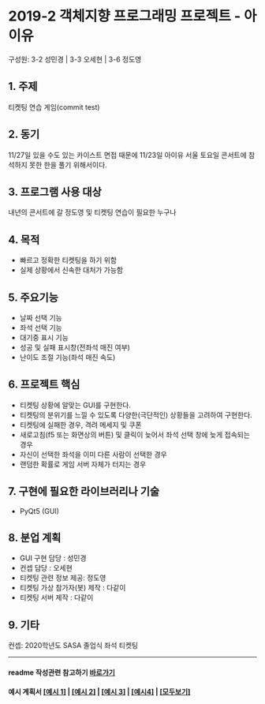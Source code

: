 # 2019-2 객체지향 프로그래밍 프로젝트 - 아이유
구성원: 3-2 성민경 | 3-3 오세현 | 3-6 정도영

## 1. 주제
티켓팅 연습 게임(commit test)

## 2. 동기
11/27일 있을 수도 있는 카이스트 면접 때문에 11/23일 아이유 서울 토요일 콘서트에 참석하지 못한 한을 풀기 위해서이다.

## 3. 프로그램 사용 대상
내년의 콘서트에 갈 정도영 및 티켓팅 연습이 필요한 누구나

## 4. 목적
- 빠르고 정확한 티켓팅을 하기 위함
- 실제 상황에서 신속한 대처가 가능함

## 5. 주요기능
- 날짜 선택 기능
- 좌석 선택 기능
- 대기중 표시 기능
- 성공 및 실패 표시창(전좌석 매진 여부)
- 난이도 조절 기능(좌석 매진 속도)

## 6. 프로젝트 핵심
- 티켓팅 상황에 알맞는 GUI를 구현한다.
- 티켓팅의 분위기를 느낄 수 있도록 다양한(극단적인) 상황들을 고려하여 구현한다.
- 티켓팅에 실패한 경우, 격려 메세지 및 쿠폰
- 새로고침(f5 또는 화면상의 버튼) 및 클릭이 늦어서 좌석 선택 창에 늦게 접속되는 경우
- 자신이 선택한 좌석을 이미 다른 사람이 선택한 경우
- 랜덤한 확률로 게임 서버 자체가 터지는 경우

## 7. 구현에 필요한 라이브러리나 기술
- PyQt5 (GUI)

## 8. **분업 계획**
- GUI 구현 담당 : 성민경 
- 컨셉 담당 : 오세현
- 티켓팅 관련 정보 제공: 정도영
- 티켓팅 가상 참가자(봇) 제작 : 다같이
- 티켓팅 서버 제작 : 다같이

## 9. 기타
컨셉: 2020학년도 SASA 졸업식 좌석 티켓팅

<hr>

#### readme 작성관련 참고하기 [바로가기](https://heropy.blog/2017/09/30/markdown/)

#### 예시 계획서 [[예시 1]](https://docs.google.com/document/d/1hcuGhTtmiTUxuBtr3O6ffrSMahKNhEj33woE02V-84U/edit?usp=sharing) | [[예시 2]](https://docs.google.com/document/d/1FmxTZvmrroOW4uZ34Xfyyk9ejrQNx6gtsB6k7zOvHYE/edit?usp=sharing) | [[예시 3]](https://github.com/goldmango328/2018-OOP-Python-Light) | [[예시4]](https://github.com/ssy05468/2018-OOP-Python-lightbulb) | [[모두보기]](https://github.com/kadragon/oop_project_ex/network/members)
